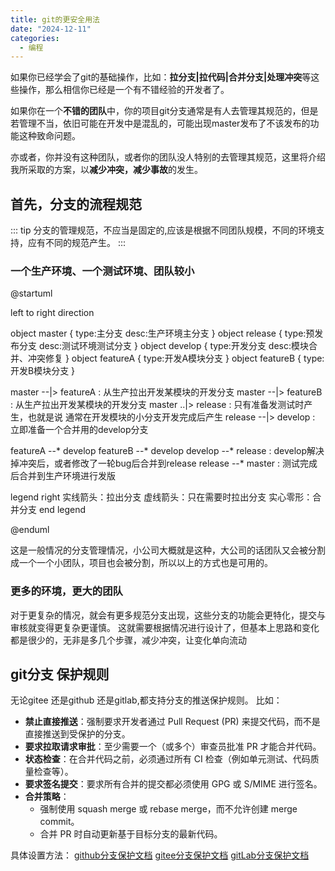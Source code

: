 ```yaml
---
title: git的更安全用法
date: "2024-12-11"
categories:
  - 编程
---
```


如果你已经学会了git的基础操作，比如：**拉分支|拉代码|合并分支|处理冲突**等这些操作，那么相信你已经是一个有不错经验的开发者了。

如果你在一个**不错的团队**中，你的项目git分支通常是有人去管理其规范的，但是若管理不当，依旧可能在开发中是混乱的，可能出现master发布了不该发布的功能这种致命问题。

亦或者，你并没有这种团队，或者你的团队没人特别的去管理其规范，这里将介绍我所采取的方案，以**减少冲突，减少事故**的发生。

## 首先，分支的流程规范
::: tip
  分支的管理规范，不应当是固定的,应该是根据不同团队规模，不同的环境支持，应有不同的规范产生。
:::

### 一个生产环境、一个测试环境、团队较小

@startuml

left to right direction


object master {
  type:主分支
  desc:生产环境主分支
}
object release {
  type:预发布分支
  desc:测试环境测试分支
}
object develop {
  type:开发分支
  desc:模块合并、冲突修复
}
object featureA {
  type:开发A模块分支
}
object featureB {
  type:开发B模块分支
}

master --|> featureA : 从生产拉出开发某模块的开发分支
master --|> featureB : 从生产拉出开发某模块的开发分支
master ..|> release : 只有准备发测试时产生，也就是说 通常在开发模块的小分支开发完成后产生
release --|> develop : 立即准备一个合并用的develop分支

featureA --* develop
featureB --* develop
develop --* release : develop解决掉冲突后，或者修改了一轮bug后合并到release
release --* master : 测试完成后合并到生产环境进行发版

legend  right
  实线箭头：拉出分支
  虚线箭头：只在需要时拉出分支
  实心零形：合并分支
end legend

@enduml

这是一般情况的分支管理情况，小公司大概就是这种，大公司的话团队又会被分割成一个一个小团队，项目也会被分割，所以以上的方式也是可用的。

### 更多的环境，更大的团队
对于更复杂的情况，就会有更多规范分支出现，这些分支的功能会更特化，提交与审核就变得更复杂更谨慎。
这就需要根据情况进行设计了，但基本上思路和变化都是很少的，无非是多几个步骤，减少冲突，让变化单向流动
## git分支 保护规则

无论gitee 还是github 还是gitlab,都支持分支的推送保护规则。
比如：
- **禁止直接推送**：强制要求开发者通过 Pull Request (PR) 来提交代码，而不是直接推送到受保护的分支。
- **要求拉取请求审批**：至少需要一个（或多个）审查员批准 PR 才能合并代码。
- **状态检查**：在合并代码之前，必须通过所有 CI 检查（例如单元测试、代码质量检查等）。
- **要求签名提交**：要求所有合并的提交都必须使用 GPG 或 S/MIME 进行签名。
- **合并策略**：
  - 强制使用 squash merge 或 rebase merge，而不允许创建 merge commit。
  - 合并 PR 时自动更新基于目标分支的最新代码。

具体设置方法：
  [github分支保护文档](https://docs.github.com/zh/repositories/configuring-branches-and-merges-in-your-repository/managing-protected-branches/about-protected-branches)
  [gitee分支保护文档](https://gitee.com/help/articles/4295)
  [gitLab分支保护文档](https://gitlab.cn/docs/jh/user/project/protected_branches.html)
